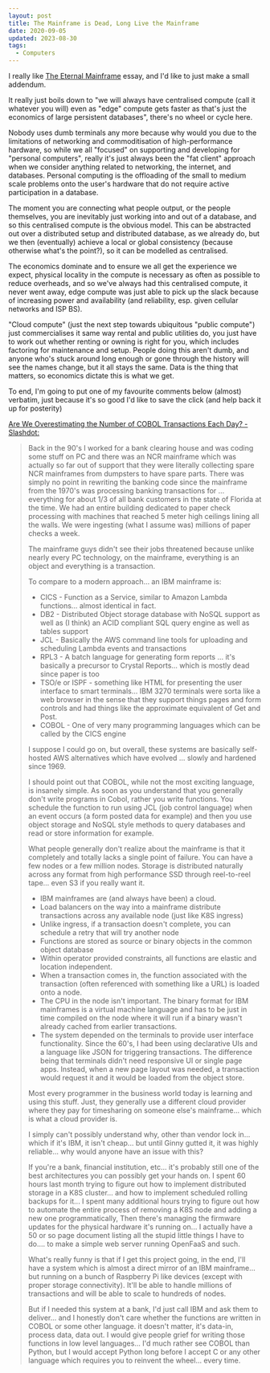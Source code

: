 ```yaml
---
layout: post
title: The Mainframe is Dead, Long Live the Mainframe
date: 2020-09-05
updated: 2023-08-30
tags:
  - Computers
---
```


I really like [The Eternal Mainframe](http://www.winestockwebdesign.com/Essays/Eternal_Mainframe.html) essay, and I'd like to just make a small addendum.

It really just boils down to "we will always have centralised compute (call it whatever you will) even as "edge" compute gets faster as that's just the economics of large persistent databases", there's no wheel or cycle here.

Nobody uses dumb terminals any more because why would you due to the limitations of networking and commoditisation of high-performance hardware, so while we all "focused" on supporting and developing for "personal computers", really it's just always been the "fat client" approach when we consider anything related to networking, the internet, and databases. Personal computing is the offloading of the small to medium scale problems onto the user's hardware that do not require active participation in a database.

The moment you are connecting what people output, or the people themselves, you are inevitably just working into and out of a database, and so this centralised compute is the obvious model. This can be abstracted out over a distributed setup and distributed database, as we already do, but we then (eventually) achieve a local or global consistency (because otherwise what's the point?), so it can be modelled as centralised.

The economics dominate and to ensure we all get the experience we expect, physical locality in the compute is necessary as often as possible to reduce overheads, and so we've always had this centralised compute, it never went away, edge compute was just able to pick up the slack because of increasing power and availability (and reliability, esp. given cellular networks and ISP BS).

"Cloud compute" (just the next step towards ubiquitous "public compute") just commercialises it same way rental and public utilities do, you just have to work out whether renting or owning is right for you, which includes factoring for maintenance and setup. People doing this aren't dumb, and anyone who's stuck around long enough or gone through the history will see the names change, but it all stays the same. Data is the thing that matters, so economics dictate this is what we get.

To end, I'm going to put one of my favourite comments below (almost) verbatim, just because it's so good I'd like to save the click (and help back it up for posterity)

[Are We Overestimating the Number of COBOL Transactions Each Day? - Slashdot:](https://developers.slashdot.org/comments.pl?sid=18156250&cid=61014218)

> Back in the 90's I worked for a bank clearing house and was coding some stuff on PC and there was an NCR mainframe which was actually so far out of support that they were literally collecting spare NCR mainframes from dumpsters to have spare parts. There was simply no point in rewriting the banking code since the mainframe from the 1970's was processing banking transactions for … everything for about 1/3 of all bank customers in the state of Florida at the time. We had an entire building dedicated to paper check processing with machines that reached 5 meter high ceilings lining all the walls. We were ingesting (what I assume was) millions of paper checks a week.
> 
> The mainframe guys didn't see their jobs threatened because unlike nearly every PC technology, on the mainframe, everything is an object and everything is a transaction.
> 
> To compare to a modern approach... an IBM mainframe is:
> - CICS - Function as a Service, similar to Amazon Lambda functions... almost identical in fact.
> - DB2 - Distributed Object storage database with NoSQL support as well as (I think) an ACID compliant SQL query engine as well as tables support
> - JCL - Basically the AWS command line tools for uploading and scheduling Lambda events and transactions
> - RPL3 - A batch language for generating form reports … it's basically a precursor to Crystal Reports... which is mostly dead since paper is too
> - TSO/e or ISPF - something like HTML for presenting the user interface to smart terminals... IBM 3270 terminals were sorta like a web browser in the sense that they support things pages and form controls and had things like the approximate equivalent of Get and Post.
> - COBOL - One of very many programming languages which can be called by the CICS engine
> 
> I suppose I could go on, but overall, these systems are basically self-hosted AWS alternatives which have evolved … slowly and hardened since 1969.
> 
> I should point out that COBOL, while not the most exciting language, is insanely simple. As soon as you understand that you generally don't write programs in Cobol, rather you write functions. You schedule the function to run using JCL (job control language) when an event occurs (a form posted data for example) and then you use object storage and NoSQL style methods to query databases and read or store information for example.
> 
> What people generally don't realize about the mainframe is that it completely and totally lacks a single point of failure. You can have a few nodes or a few million nodes. Storage is distributed naturally across any format from high performance SSD through reel-to-reel tape... even S3 if you really want it.
> - IBM mainframes are (and always have been) a cloud.
> - Load balancers on the way into a mainframe distribute transactions across any available node (just like K8S ingress)
> - Unlike ingress, if a transaction doesn't complete, you can schedule a retry that will try another node
> - Functions are stored as source or binary objects in the common object database
> - Within operator provided constraints, all functions are elastic and location independent.
> - When a transaction comes in, the function associated with the transaction (often referenced with something like a URL) is loaded onto a node.
> - The CPU in the node isn't important. The binary format for IBM mainframes is a virtual machine language and has to be just in time compiled on the node where it will run if a binary wasn't already cached from earlier transactions.
> - The system depended on the terminals to provide user interface functionality. Since the 60's, I had been using declarative UIs and a language like JSON for triggering transactions. The difference being that terminals didn't need responsive UI or single page apps. Instead, when a new page layout was needed, a transaction would request it and it would be loaded from the object store.
> 
> Most every programmer in the business world today is learning and using this stuff. Just, they generally use a different cloud provider where they pay for timesharing on someone else's mainframe... which is what a cloud provider is.
> 
> I simply can't possibly understand why, other than vendor lock in... which if it's IBM, it isn't cheap... but until Ginny gutted it, it was highly reliable... why would anyone have an issue with this?
> 
> If you're a bank, financial institution, etc... it's probably still one of the best architectures you can possibly get your hands on. I spent 60 hours last month trying to figure out how to implement distributed storage in a K8S cluster... and how to implement scheduled rolling backups for it... I spent many additional hours trying to figure out how to automate the entire process of removing a K8S node and adding a new one programmatically, Then there's managing the firmware updates for the physical hardware it's running on... I actually have a 50 or so page document listing all the stupid little things I have to do.... to make a simple web server running OpenFaaS and such.
> 
> What's really funny is that if I get this project going, in the end, I'll have a system which is almost a direct mirror of an IBM mainframe... but running on a bunch of Raspberry Pi like devices (except with proper storage connectivity). It'll be able to handle millions of transactions and will be able to scale to hundreds of nodes.
> 
> But if I needed this system at a bank, I'd just call IBM and ask them to deliver... and I honestly don't care whether the functions are written in COBOL or some other language. it doesn't matter, it's data-in, process data, data out. I would give people grief for writing those functions in low level languages... I'd much rather see COBOL than Python, but I would accept Python long before I accept C or any other language which requires you to reinvent the wheel... every time.
